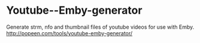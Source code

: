 # Youtube--Emby-generator
Generate strm, nfo and thumbnail files of youtube videos for use with Emby. http://popeen.com/tools/youtube-emby-generator/
